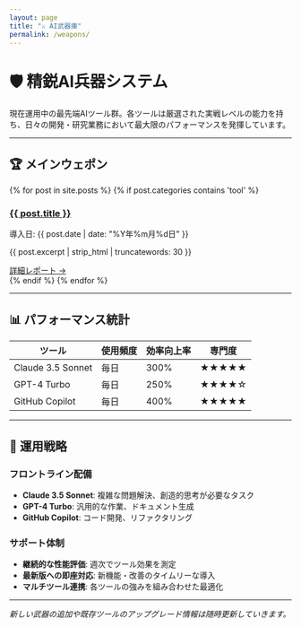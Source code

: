 ```yaml
---
layout: page
title: "⚔️ AI武器庫"
permalink: /weapons/
---
```


# 🛡️ 精鋭AI兵器システム

現在運用中の最先端AIツール群。各ツールは厳選された実戦レベルの能力を持ち、日々の開発・研究業務において最大限のパフォーマンスを発揮しています。

---

## 🏆 メインウェポン

<div class="weapons-grid">
{% for post in site.posts %}
  {% if post.categories contains 'tool' %}
  <div class="weapon-card">
    <h3><a href="{{ post.url | relative_url }}">{{ post.title }}</a></h3>
    <div class="post-meta">導入日: {{ post.date | date: "%Y年%m月%d日" }}</div>
    <p>{{ post.excerpt | strip_html | truncatewords: 30 }}</p>
    <a href="{{ post.url | relative_url }}" class="read-more">詳細レポート →</a>
  </div>
  {% endif %}
{% endfor %}
</div>

---

## 📊 パフォーマンス統計

| ツール | 使用頻度 | 効率向上率 | 専門度 |
|--------|----------|------------|--------|
| Claude 3.5 Sonnet | 毎日 | 300% | ★★★★★ |
| GPT-4 Turbo | 毎日 | 250% | ★★★★☆ |
| GitHub Copilot | 毎日 | 400% | ★★★★★ |

---

## 🎯 運用戦略

### フロントライン配備
- **Claude 3.5 Sonnet**: 複雑な問題解決、創造的思考が必要なタスク
- **GPT-4 Turbo**: 汎用的な作業、ドキュメント生成
- **GitHub Copilot**: コード開発、リファクタリング

### サポート体制
- **継続的な性能評価**: 週次でツール効果を測定
- **最新版への即座対応**: 新機能・改善のタイムリーな導入
- **マルチツール連携**: 各ツールの強みを組み合わせた最適化

---

*新しい武器の追加や既存ツールのアップグレード情報は随時更新していきます。*
